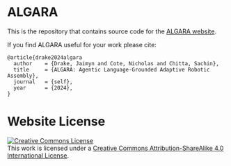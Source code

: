 # ALGARA

This is the repository that contains source code for the [ALGARA website](https://algara.github.io).

If you find ALGARA useful for your work please cite:
```
@article{drake2024algara
  author    = {Drake, Jaimyn and Cote, Nicholas and Chitta, Sachin},
  title     = {ALGARA: Agentic Language-Grounded Adaptive Robotic Assembly},
  journal   = {self},
  year      = {2024},
}
```

# Website License
<a rel="license" href="http://creativecommons.org/licenses/by-sa/4.0/"><img alt="Creative Commons License" style="border-width:0" src="https://i.creativecommons.org/l/by-sa/4.0/88x31.png" /></a><br />This work is licensed under a <a rel="license" href="http://creativecommons.org/licenses/by-sa/4.0/">Creative Commons Attribution-ShareAlike 4.0 International License</a>.
